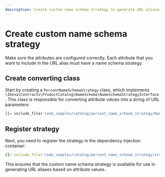 ```yaml
---
description: Create custom name schema strategy to generate URL aliases based on attribute values.
---
```


# Create custom name schema strategy

Make sure the attributes are configured correctly. 
Each attribute that you want to include in the URL alias must have a name schema strategy.

## Create converting class

Start by creating a `PercentNameSchemaStrategy` class, which implements `\Ibexa\Contracts\ProductCatalog\NameSchema\NameSchemaStrategyInterface`. 
This class is responsible for converting attribute values into a string of URL parameters:

``` php
[[= include_file('code_samples/catalog/percent_name_schema_strategy/NameSchema/PercentNameSchemaStrategy.php') =]]
```

## Register strategy

Next, you need to register the strategy in the dependency injection container:

``` yaml
[[= include_file('code_samples/catalog/percent_name_schema_strategy/src/bundle/Resources/config/services/name_schema.yaml') =]]
```

This ensures that the custom name schema strategy is available for use in generating URL aliases based on attribute values.